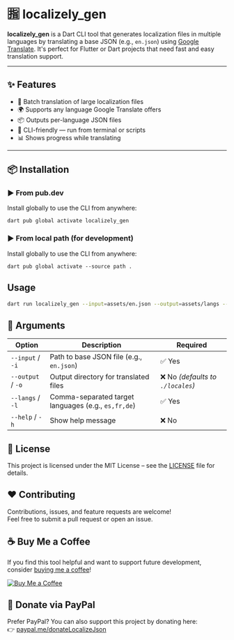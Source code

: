 # 🈯 localizely_gen

**localizely_gen** is a Dart CLI tool that generates localization files in multiple languages by translating a base JSON (e.g., `en.json`) using [Google Translate](https://pub.dev/packages/translator). It's perfect for Flutter or Dart projects that need fast and easy translation support.

---

## ✨ Features

- 🔁 Batch translation of large localization files
- 🌍 Supports any language Google Translate offers
- 📦 Outputs per-language JSON files
- 🚀 CLI-friendly — run from terminal or scripts
- 📊 Shows progress while translating

---

## 📦 Installation

### ▶️ From pub.dev

Install globally to use the CLI from anywhere:
```
dart pub global activate localizely_gen
```

### ▶️ From local path (for development)

Install globally to use the CLI from anywhere:
```
dart pub global activate --source path .
```


## Usage

```bash
dart run localizely_gen --input=assets/en.json --output=assets/langs --langs=es,fr,hi
```

## 🔧 Arguments
| Option            | Description                                         | Required                         |
| ----------------- | --------------------------------------------------- | -------------------------------- |
| `--input` / `-i`  | Path to base JSON file (e.g., `en.json`)            | ✅ Yes                            |
| `--output` / `-o` | Output directory for translated files               | ❌ No *(defaults to `./locales`)* |
| `--langs` / `-l`  | Comma-separated target languages (e.g., `es,fr,de`) | ✅ Yes                            |
| `--help` / `-h`   | Show help message                                   | ❌ No                             |



## 📜 License

This project is licensed under the MIT License – see the [LICENSE](LICENSE) file for details.



## ❤️ Contributing

Contributions, issues, and feature requests are welcome!  
Feel free to submit a pull request or open an issue.

## ☕ Buy Me a Coffee

If you find this tool helpful and want to support future development, consider [buying me a coffee](https://coff.ee/jitendrakohar05)!

[![Buy Me a Coffee](https://img.buymeacoffee.com/button-api/?text=Buy%20me%20a%20coffee&emoji=☕&slug=jitendrakohar05&button_colour=FFDD00&font_colour=000000&font_family=Arial&outline_colour=000000&coffee_colour=ffffff)](https://coff.ee/jitendrakohar05)

## 💸 Donate via PayPal

Prefer PayPal? You can also support this project by donating here:  
👉 [paypal.me/donateLocalizeJson](paypal.me/donateLocalizeJson)
